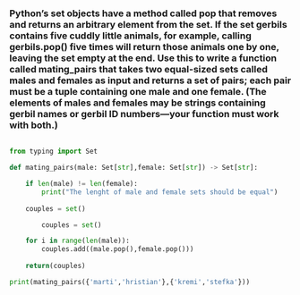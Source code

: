 ### Python’s set objects have a method called pop that removes and returns an arbitrary element from the set. If the set gerbils contains five cuddly little animals, for example, calling gerbils.pop() five times will return those animals one by one, leaving the set empty at the end. Use this to write a function called mating_pairs that takes two equal-sized sets called males and females as input and returns a set of pairs; each pair must be a tuple containing one male and one female. (The elements of males and females may be strings containing gerbil names or gerbil ID numbers—your function must work with both.)

```python 

from typing import Set

def mating_pairs(male: Set[str],female: Set[str]) -> Set[str]:

    if len(male) != len(female):
        print("The lenght of male and female sets should be equal")
    
    couples = set()

        couples = set()

    for i in range(len(male)):
        couples.add((male.pop(),female.pop()))
        
    return(couples)

print(mating_pairs({'marti','hristian'},{'kremi','stefka'}))

```
